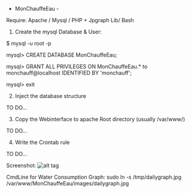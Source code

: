 - MonChauffeEau -

Require: Apache / Mysql / PHP + Jpgraph Lib/ Bash

1) Create the mysql Database & User:

$ mysql -u root -p

mysql> CREATE DATABASE MonChauffeEau;

mysql> GRANT ALL PRIVILEGES ON MonChauffeEau.* to monchauff@localhost IDENTIFIED BY 'monchauff';

mysql> exit


2) Inject the database structure

TO DO...


3) Copy the Webinterface to apache Root directory (usually /var/www/)

TO DO...


4) Write the Crontab rule

TO DO...


Screenshot:
![alt tag](https://raw.github.com/philmadomo/MonChauffeEau/master/ScMonChauff.png)

CmdLine for Water Consumption Graph:
sudo ln -s /tmp/dailygraph.jpg /var/www/MonChauffeEau/images/dailygraph.jpg

